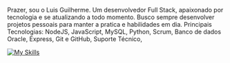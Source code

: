 Prazer, sou o Luis Guilherme. 
Um desenvolvedor Full Stack, apaixonado por tecnologia e se atualizando a todo momento. 
Busco sempre desenvolver projetos pessoais para manter a pratica e habilidades em dia. 
Principais Tecnologias: 
NodeJS,
JavaScript, 
MySQL, 
Python, 
Scrum, 
Banco de dados Oracle,
Express,
Git e GitHub, 
Suporte Técnico,

[![My Skills](https://skillicons.dev/icons?i=js,html,css,git,github,mysql,ts,nodejs)](https://skillicons.dev)

<!--
**luisduarte04/luisduarte04** is a ✨ _special_ ✨ repository because its `README.md` (this file) appears on your GitHub profile.

Here are some ideas to get you started:

- 🔭 I’m currently working on ...
- 🌱 I’m currently learning ...
- 👯 I’m looking to collaborate on ...
- 🤔 I’m looking for help with ...
- 💬 Ask me about ...
- 📫 How to reach me: ...
- 😄 Pronouns: ...
- ⚡ Fun fact: ...
-->
